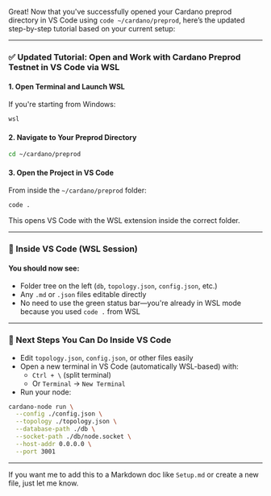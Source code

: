 Great! Now that you've successfully opened your Cardano preprod directory in VS Code using `code ~/cardano/preprod`, here’s the updated step-by-step tutorial based on your current setup:

---

### ✅ Updated Tutorial: Open and Work with Cardano Preprod Testnet in VS Code via WSL

#### **1. Open Terminal and Launch WSL**
If you're starting from Windows:
```sh
wsl
```

#### **2. Navigate to Your Preprod Directory**
```sh
cd ~/cardano/preprod
```

#### **3. Open the Project in VS Code**
From inside the `~/cardano/preprod` folder:
```sh
code .
```

This opens VS Code with the WSL extension inside the correct folder.

---

### 📂 Inside VS Code (WSL Session)

#### You should now see:
- Folder tree on the left (`db`, `topology.json`, `config.json`, etc.)
- Any `.md` or `.json` files editable directly
- No need to use the green status bar—you're already in WSL mode because you used `code .` from WSL

---

### 🔄 Next Steps You Can Do Inside VS Code
- Edit `topology.json`, `config.json`, or other files easily
- Open a new terminal in VS Code (automatically WSL-based) with:
  - `Ctrl + \` (split terminal)
  - Or `Terminal` → `New Terminal`
- Run your node:
```sh
cardano-node run \
  --config ./config.json \
  --topology ./topology.json \
  --database-path ./db \
  --socket-path ./db/node.socket \
  --host-addr 0.0.0.0 \
  --port 3001
```

---

If you want me to add this to a Markdown doc like `Setup.md` or create a new file, just let me know.
